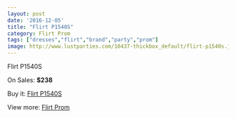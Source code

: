 ```yaml
---
layout: post
date: '2016-12-05'
title: "Flirt P1540S"
category: Flirt Prom
tags: ["dresses","flirt","brand","party","prom"]
image: http://www.lustparties.com/10437-thickbox_default/flirt-p1540s.jpg
---
```

Flirt P1540S

On Sales: **$238**
<a href="https://www.lustparties.com/en/flirt-prom/3539-flirt-p1540s.html"><amp-img layout="responsive" width="600" height="600" src="//www.lustparties.com/10437-thickbox_default/flirt-p1540s.jpg" alt="Flirt P1540S 0" /></a>
<a href="https://www.lustparties.com/en/flirt-prom/3539-flirt-p1540s.html"><amp-img layout="responsive" width="600" height="600" src="//www.lustparties.com/10440-thickbox_default/flirt-p1540s.jpg" alt="Flirt P1540S 1" /></a>
<a href="https://www.lustparties.com/en/flirt-prom/3539-flirt-p1540s.html"><amp-img layout="responsive" width="600" height="600" src="//www.lustparties.com/10439-thickbox_default/flirt-p1540s.jpg" alt="Flirt P1540S 2" /></a>
<a href="https://www.lustparties.com/en/flirt-prom/3539-flirt-p1540s.html"><amp-img layout="responsive" width="600" height="600" src="//www.lustparties.com/10438-thickbox_default/flirt-p1540s.jpg" alt="Flirt P1540S 3" /></a>

Buy it: [Flirt P1540S](https://www.lustparties.com/en/flirt-prom/3539-flirt-p1540s.html "Flirt P1540S")

View more: [Flirt Prom](https://www.lustparties.com/en/13-flirt-prom "Flirt Prom")